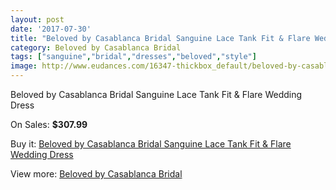 ```yaml
---
layout: post
date: '2017-07-30'
title: "Beloved by Casablanca Bridal Sanguine Lace Tank Fit & Flare Wedding Dress"
category: Beloved by Casablanca Bridal
tags: ["sanguine","bridal","dresses","beloved","style"]
image: http://www.eudances.com/16347-thickbox_default/beloved-by-casablanca-bridal-sanguine-lace-tank-fit-flare-wedding-dress.jpg
---
```

Beloved by Casablanca Bridal Sanguine Lace Tank Fit & Flare Wedding Dress

On Sales: **$307.99**
<a href="https://www.eudances.com/en/beloved-by-casablanca-bridal/4813-beloved-by-casablanca-bridal-sanguine-lace-tank-fit-flare-wedding-dress.html"><amp-img layout="responsive" width="600" height="600" src="//www.eudances.com/16347-thickbox_default/beloved-by-casablanca-bridal-sanguine-lace-tank-fit-flare-wedding-dress.jpg" alt="Beloved by Casablanca Bridal Sanguine Lace Tank Fit & Flare Wedding Dress 0" /></a>
<a href="https://www.eudances.com/en/beloved-by-casablanca-bridal/4813-beloved-by-casablanca-bridal-sanguine-lace-tank-fit-flare-wedding-dress.html"><amp-img layout="responsive" width="600" height="600" src="//www.eudances.com/16349-thickbox_default/beloved-by-casablanca-bridal-sanguine-lace-tank-fit-flare-wedding-dress.jpg" alt="Beloved by Casablanca Bridal Sanguine Lace Tank Fit & Flare Wedding Dress 1" /></a>
<a href="https://www.eudances.com/en/beloved-by-casablanca-bridal/4813-beloved-by-casablanca-bridal-sanguine-lace-tank-fit-flare-wedding-dress.html"><amp-img layout="responsive" width="600" height="600" src="//www.eudances.com/16348-thickbox_default/beloved-by-casablanca-bridal-sanguine-lace-tank-fit-flare-wedding-dress.jpg" alt="Beloved by Casablanca Bridal Sanguine Lace Tank Fit & Flare Wedding Dress 2" /></a>

Buy it: [Beloved by Casablanca Bridal Sanguine Lace Tank Fit & Flare Wedding Dress](https://www.eudances.com/en/beloved-by-casablanca-bridal/4813-beloved-by-casablanca-bridal-sanguine-lace-tank-fit-flare-wedding-dress.html "Beloved by Casablanca Bridal Sanguine Lace Tank Fit & Flare Wedding Dress")

View more: [Beloved by Casablanca Bridal](https://www.eudances.com/en/89-beloved-by-casablanca-bridal "Beloved by Casablanca Bridal")